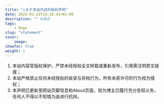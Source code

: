 ```yaml
---
title: "🔝关于本站内容的版权声明"
date: 2025-01-23T14:10:43+01:00
description: "" #描述
tags: 
    - Hugo
slug: "statement"
cover:
    image: 
showToc: true
weight: 1
---
```


1. 本站内容受版权保护，严禁未经授权全文转载或重新发布，引用需注明原文链接；
2. 本站严格禁止任何未经授权的收录与存档行为，所有未获许可的行为视为侵权；
3. 本声明已更新至网站页脚信息和About页面，视为博主已履行充分告知义务，任何人不得以不知情为由进行抗辩。